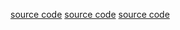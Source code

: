 [source code](https://jsfiddle.net/4o4z6fqn/9/)
[source code](https://jsfiddle.net/4o4z6fqn/9/#bodyColor=eee&type=script)
[source code](https://jsfiddle.net/4o4z6fqn/9/#bodyColor=eee&type=script&tabs=js)